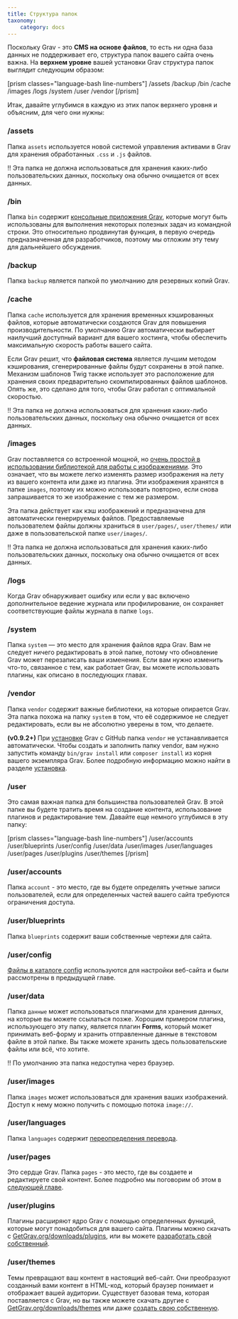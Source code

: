 ```yaml
---
title: Структура папок
taxonomy:
    category: docs
---
```


Поскольку Grav - это **CMS на основе файлов**, то есть ни одна база данных не поддерживает его, структура папок вашего сайта очень важна. На **верхнем уровне** вашей установки Grav структура папок выглядит следующим образом:

[prism classes="language-bash line-numbers"]
/assets
/backup
/bin
/cache
/images
/logs
/system
/user
/vendor
[/prism]

Итак, давайте углубимся в каждую из этих папок верхнего уровня и объясним, для чего они нужны:

### /assets

Папка `assets` используется новой системой управления активами в Grav для хранения обработанных `.css` и `.js` файлов.

!! Эта папка не должна использоваться для хранения каких-либо пользовательских данных, поскольку она обычно очищается от всех данных.

### /bin

Папка `bin` содержит [консольные приложения Grav](../grav-cli), которые могут быть использованы для выполнения некоторых полезных задач из командной строки. Это относительно продвинутая функция, в первую очередь предназначенная для разработчиков, поэтому мы отложим эту тему для дальнейшего обсуждения.

### /backup

Папка `backup` является папкой по умолчанию для резервных копий Grav.

### /cache

Папка `cache` используется для хранения временных кэшированных файлов, которые автоматически создаются Grav для повышения производительности. По умолчанию Grav автоматически выбирает наилучший доступный вариант для вашего хостинга, чтобы обеспечить максимальную скорость работы вашего сайта.

Если Grav решит, что **файловая система** является лучшим методом кэширования, сгенерированные файлы будут сохранены в этой папке. Механизм шаблонов Twig также использует это расположение для хранения своих предварительно скомпилированных файлов шаблонов. Опять же, это сделано для того, чтобы Grav работал с оптимальной скоростью.

!! Эта папка не должна использоваться для хранения каких-либо пользовательских данных, поскольку она обычно очищается от всех данных.

### /images

Grav поставляется со встроенной мощной, но [очень простой в использовании библиотекой для работы с изображениями](../../content/media). Это означает, что вы можете легко изменять размер изображения на лету из вашего контента или даже из плагина. Эти изображения хранятся в папке `images`, поэтому их можно использовать повторно, если снова запрашивается то же изображение с тем же размером.

Эта папка действует как кэш изображений и предназначена для автоматически генерируемых файлов. Предоставляемые пользователем файлы должны храниться в `user/pages/`, `user/themes/` или даже в пользовательской папке `user/images/`.

!! Эта папка не должна использоваться для хранения каких-либо пользовательских данных, поскольку она обычно очищается от всех данных.

### /logs

Когда Grav обнаруживает ошибку или если у вас включено дополнительное ведение журнала или профилирование, он сохраняет соответствующие файлы журнала в папке `logs`.

### /system

Папка `system` — это место для хранения файлов ядра Grav. Вам не следует ничего редактировать в этой папке, потому что обновление Grav может перезаписать ваши изменения. Если вам нужно изменить что-то, связанное с тем, как работает Grav, вы можете использовать плагины, как описано в последующих главах.

### /vendor

Папка `vendor` содержит важные библиотеки, на которые опирается Grav. Эта папка похожа на папку `system` в том, что её содержимое не следует редактировать, если вы не абсолютно уверены в том, что делаете.

**(v0.9.2+)**  При [установке](../installation) Grav с GitHub папка `vendor` не устанавливается автоматически. Чтобы создать и заполнить папку vendor, вам нужно запустить команду `bin/grav install` или `composer install` из корня вашего экземпляра Grav. Более подробную информацию можно найти в разделе [установка](../installation).

### /user

Это самая важная папка для большинства пользователей Grav. В этой папке вы будете тратить время на создание контента, использование плагинов и редактирование тем. Давайте еще немного углубимся в эту папку:

[prism classes="language-bash line-numbers"]
/user/accounts
/user/blueprints
/user/config
/user/data
/user/images
/user/languages
/user/pages
/user/plugins
/user/themes
[/prism]

### /user/accounts

Папка `account` - это место, где вы будете определять учетные записи пользователей, если для определенных частей вашего сайта требуются ограничения доступа.

### /user/blueprints

Папка `blueprints` содержит ваши собственные чертежи для сайта.

### /user/config

[Файлы в каталоге config](../grav-configuration) используются для настройки веб-сайта и были рассмотрены в предыдущей главе.

### /user/data

Папка `данные` может использоваться плагинами для хранения данных, на которые вы можете ссылаться позже. Хорошим примером плагина, использующего эту папку, является плагин **Forms**, который может принимать веб-форму и хранить отправленные данные в текстовом файле в этой папке. Вы также можете хранить здесь пользовательские файлы или всё, что хотите.

!! По умолчанию эта папка недоступна через браузер.

### /user/images

Папка `images` может использоваться для хранения ваших изображений. Доступ к нему можно получить с помощью потока `image://`.

### /user/languages

Папка `languages` содержит [переопределения перевода](../../content/multi-language#translation-overrides).

### /user/pages

Это сердце Grav. Папка `pages` - это место, где вы создаете и редактируете свой контент. Более подробно мы поговорим об этом в [следующей главе](../../content).

### /user/plugins

Плагины расширяют ядро Grav с помощью определенных функций, которые могут понадобиться для вашего сайта. Плагины можно скачать с [GetGrav.org/downloads/plugins](https://getgrav.org/downloads/plugins), или вы можете [разработать свой собственный](../../plugins/plugin-tutorial).

### /user/themes

Темы превращают ваш контент в настоящий веб-сайт. Они преобразуют созданный вами контент в HTML-код, который браузер понимает и отображает вашей аудитории. Существует базовая тема, которая поставляется с Grav, но вы также можете скачать другие с [GetGrav.org/downloads/themes](https://getgrav.org/downloads/themes) или даже [создать свою собственную](../../themes).
